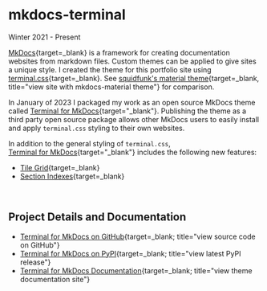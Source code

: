 # mkdocs-terminal
Winter 2021 - Present

[MkDocs]{target=_blank} is a framework for creating documentation websites from markdown files.  Custom themes can be applied to give sites a unique style.  I created the theme for this portfolio site using [terminal.css]{target=_blank}.  See [squidfunk's material theme]{target=_blank, title="view site with mkdocs-material theme"} for comparison.

In January of 2023 I packaged my work as an open source MkDocs theme called [Terminal for MkDocs]{target="_blank"}.  Publishing the theme as a third party open source package allows other MkDocs users to easily install and apply `terminal.css` styling to their own websites.  

In addition to the general styling of `terminal.css`,  
[Terminal for MkDocs]{target="_blank"} includes the following new features:  

- [Tile Grid](https://ntno.github.io/mkdocs-terminal/tile-grid/){target=_blank}
- [Section Indexes](https://ntno.github.io/mkdocs-terminal/navigation/section-indexes/){target=_blank}

<br>

## Project Details and Documentation
- [Terminal for MkDocs on GitHub][Terminal for MkDocs]{target=_blank; title="view source code on GitHub"}  
- [Terminal for MkDocs on PyPI]{target=_blank; title="view latest PyPI release"}  
- [Terminal for MkDocs Documentation]{target=_blank; title="view theme documentation site"}  


[MkDocs]: https://www.mkdocs.org/
[terminal.css]: https://github.com/Gioni06/terminal.css
[squidfunk's material theme]: https://squidfunk.github.io/mkdocs-material/getting-started/
[Terminal for MkDocs]: https://github.com/ntno/mkdocs-terminal
[Terminal for MkDocs on PyPI]: https://pypi.org/project/mkdocs-terminal
[Terminal for MkDocs Documentation]: https://ntno.github.io/mkdocs-terminal